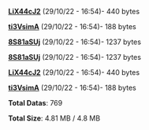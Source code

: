 [**LiX44cJ2**](/data/LiX44cJ2.txt) (29/10/22 - 16:54)- 440 bytes

[**ti3VsimA**](/data/ti3VsimA.txt) (29/10/22 - 16:54)- 188 bytes

[**8S81aSUj**](/data/8S81aSUj.txt) (29/10/22 - 16:54)- 1237 bytes

[**8S81aSUj**](/data/8S81aSUj.txt) (29/10/22 - 16:54)- 1237 bytes

[**LiX44cJ2**](/data/LiX44cJ2.txt) (29/10/22 - 16:54)- 440 bytes

[**ti3VsimA**](/data/ti3VsimA.txt) (29/10/22 - 16:54)- 188 bytes

**Total Datas**: 769

**Total Size**: 4.81 MB / 4.8 MB